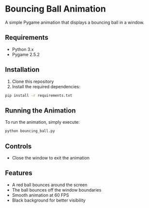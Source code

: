 # Bouncing Ball Animation

A simple Pygame animation that displays a bouncing ball in a window.

## Requirements

- Python 3.x
- Pygame 2.5.2

## Installation

1. Clone this repository
2. Install the required dependencies:
```bash
pip install -r requirements.txt
```

## Running the Animation

To run the animation, simply execute:
```bash
python bouncing_ball.py
```

## Controls

- Close the window to exit the animation

## Features

- A red ball bounces around the screen
- The ball bounces off the window boundaries
- Smooth animation at 60 FPS
- Black background for better visibility 